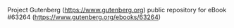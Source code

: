 Project Gutenberg (https://www.gutenberg.org) public repository for
eBook #63264 (https://www.gutenberg.org/ebooks/63264)
